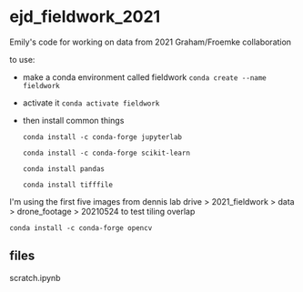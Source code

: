 # ejd_fieldwork_2021
Emily's code for working on data from 2021 Graham/Froemke collaboration


to use:
* make a conda environment called fieldwork
    `conda create --name fieldwork`

* activate it
    `conda activate fieldwork`

* then install common things

    `conda install -c conda-forge jupyterlab`

    `conda install -c conda-forge scikit-learn`

    `conda install pandas`

    `conda install tifffile`

I'm using the first five images from dennis lab drive > 2021_fieldwork > data > drone_footage > 20210524 to test tiling overlap

`conda install -c conda-forge opencv`

## files
scratch.ipynb

